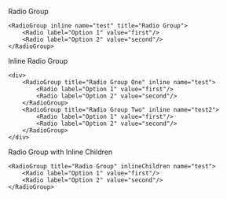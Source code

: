 Radio Group

    <RadioGroup inline name="test" title="Radio Group">
		<Radio label="Option 1" value="first"/>
		<Radio label="Option 2" value="second"/>
	</RadioGroup>

Inline Radio Group

	<div>    
	    <RadioGroup title="Radio Group One" inline name="test">
			<Radio label="Option 1" value="first"/>
			<Radio label="Option 2" value="second"/>
		</RadioGroup>
		<RadioGroup title="Radio Group Two" inline name="test2">
			<Radio label="Option 1" value="first"/>
			<Radio label="Option 2" value="second"/>
		</RadioGroup>
	</div>

Radio Group with Inline Children

    <RadioGroup title="Radio Group" inlineChildren name="test">
		<Radio label="Option 1" value="first"/>
		<Radio label="Option 2" value="second"/>
	</RadioGroup>
